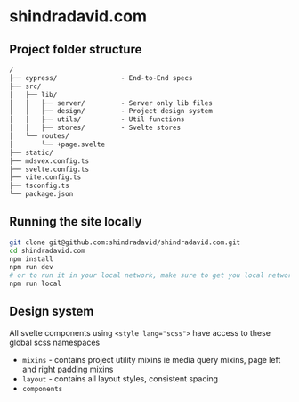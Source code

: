 # shindradavid.com

## Project folder structure

```txt
/
├── cypress/                - End-to-End specs
├── src/
│   ├── lib/
│   │   ├── server/         - Server only lib files
│   │   ├── design/         - Project design system
│   │   ├── utils/          - Util functions
│   │   ├── stores/         - Svelte stores
│   └── routes/
│       └── +page.svelte
├── static/
├── mdsvex.config.ts
├── svelte.config.ts
├── vite.config.ts
├── tsconfig.ts
└── package.json
```

## Running the site locally

```bash
git clone git@github.com:shindradavid/shindradavid.com.git
cd shindradavid.com
npm install
npm run dev
# or to run it in your local network, make sure to get you local network inet
npm run local
```

## Design system

All svelte components using `<style lang="scss">` have access to these global scss namespaces

- `mixins` - contains project utility mixins ie media query mixins, page left and right padding mixins
- `layout` - contains all layout styles, consistent spacing
- `components`
